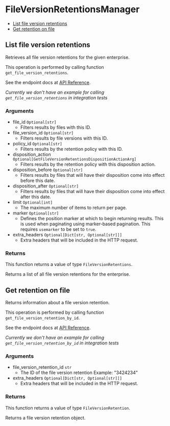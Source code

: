# FileVersionRetentionsManager


- [List file version retentions](#list-file-version-retentions)
- [Get retention on file](#get-retention-on-file)

## List file version retentions

Retrieves all file version retentions for the given enterprise.

This operation is performed by calling function `get_file_version_retentions`.

See the endpoint docs at
[API Reference](https://developer.box.com/reference/get-file-version-retentions/).

*Currently we don't have an example for calling `get_file_version_retentions` in integration tests*

### Arguments

- file_id `Optional[str]`
  - Filters results by files with this ID.
- file_version_id `Optional[str]`
  - Filters results by file versions with this ID.
- policy_id `Optional[str]`
  - Filters results by the retention policy with this ID.
- disposition_action `Optional[GetFileVersionRetentionsDispositionActionArg]`
  - Filters results by the retention policy with this disposition action.
- disposition_before `Optional[str]`
  - Filters results by files that will have their disposition come into effect before this date.
- disposition_after `Optional[str]`
  - Filters results by files that will have their disposition come into effect after this date.
- limit `Optional[int]`
  - The maximum number of items to return per page.
- marker `Optional[str]`
  - Defines the position marker at which to begin returning results. This is used when paginating using marker-based pagination.  This requires `usemarker` to be set to `true`.
- extra_headers `Optional[Dict[str, Optional[str]]]`
  - Extra headers that will be included in the HTTP request.


### Returns

This function returns a value of type `FileVersionRetentions`.

Returns a list of all file version retentions for the enterprise.


## Get retention on file

Returns information about a file version retention.

This operation is performed by calling function `get_file_version_retention_by_id`.

See the endpoint docs at
[API Reference](https://developer.box.com/reference/get-file-version-retentions-id/).

*Currently we don't have an example for calling `get_file_version_retention_by_id` in integration tests*

### Arguments

- file_version_retention_id `str`
  - The ID of the file version retention Example: "3424234"
- extra_headers `Optional[Dict[str, Optional[str]]]`
  - Extra headers that will be included in the HTTP request.


### Returns

This function returns a value of type `FileVersionRetention`.

Returns a file version retention object.


